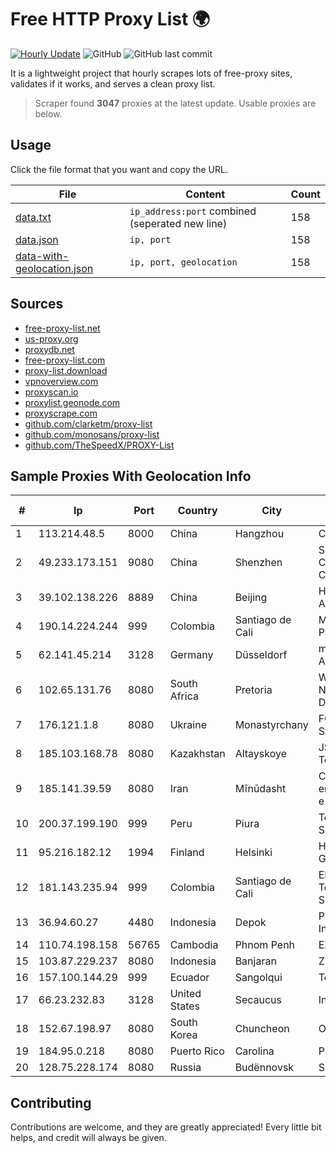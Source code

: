 
# Free HTTP Proxy List 🌍

[![Hourly Update](https://github.com/mertguvencli/http-proxy-list/actions/workflows/main.yml/badge.svg?branch=main)](https://github.com/mertguvencli/http-proxy-list/actions/workflows/main.yml)
![GitHub](https://img.shields.io/github/license/mertguvencli/http-proxy-list)
![GitHub last commit](https://img.shields.io/github/last-commit/mertguvencli/http-proxy-list)

It is a lightweight project that hourly scrapes lots of free-proxy sites, validates if it works, and serves a clean proxy list.


> Scraper found **3047** proxies at the latest update. Usable proxies are below.

## Usage

Click the file format that you want and copy the URL.


|File|Content|Count|
|----|-------|-----|
|[data.txt](https://raw.githubusercontent.com/mertguvencli/http-proxy-list/main/proxy-list/data.txt)|`ip_address:port` combined (seperated new line)|158|
|[data.json](https://raw.githubusercontent.com/mertguvencli/http-proxy-list/main/proxy-list/data.json)|`ip, port`|158|
|[data-with-geolocation.json](https://raw.githubusercontent.com/mertguvencli/http-proxy-list/main/proxy-list/data-with-geolocation.json)|`ip, port, geolocation`|158|

## Sources

* [free-proxy-list.net](https://free-proxy-list.net)
* [us-proxy.org](https://www.us-proxy.org)
* [proxydb.net](http://proxydb.net)
* [free-proxy-list.com](https://free-proxy-list.com/?page=&port=&type%5B%5D=http&type%5B%5D=https&up_time=0&search=Search)
* [proxy-list.download](https://www.proxy-list.download/HTTP)
* [vpnoverview.com](https://vpnoverview.com/privacy/anonymous-browsing/free-proxy-servers)
* [proxyscan.io](https://www.proxyscan.io)
* [proxylist.geonode.com](https://proxylist.geonode.com/api/proxy-list?limit=300&page=1&sort_by=lastChecked&sort_type=desc&protocols=http,https)
* [proxyscrape.com](https://api.proxyscrape.com/v2/?request=displayproxies&protocol=http&timeout=10000&country=all&ssl=all&anonymity=all)
* [github.com/clarketm/proxy-list](https://raw.githubusercontent.com/clarketm/proxy-list/master/proxy-list-raw.txt)
* [github.com/monosans/proxy-list](https://raw.githubusercontent.com/monosans/proxy-list/main/proxies/http.txt)
* [github.com/TheSpeedX/PROXY-List](https://raw.githubusercontent.com/TheSpeedX/PROXY-List/master/http.txt)


## Sample Proxies With Geolocation Info

|#|Ip|Port|Country|City|Internet Service Provider|
|-|--|----|-------|----|-------------------------|
|1|113.214.48.5|8000|China|Hangzhou|Chinanet|
|2|49.233.173.151|9080|China|Shenzhen|Shenzhen Tencent Computer Systems Company Limited|
|3|39.102.138.226|8889|China|Beijing|Hangzhou Alibaba Advertising Co|
|4|190.14.224.244|999|Colombia|Santiago de Cali|Media Commerce Partners S.A|
|5|62.141.45.214|3128|Germany|Düsseldorf|myLoc managed IT AG|
|6|102.65.131.76|8080|South Africa|Pretoria|Webafrica - National Openserve DSL/FTTH|
|7|176.121.1.8|8080|Ukraine|Monastyrchany|FOP Saiv Igor Stepanovich|
|8|185.103.168.78|8080|Kazakhstan|Altayskoye|JSC Alma Telecommunications|
|9|185.141.39.59|8080|Iran|Mīnūdasht|Cooperative Afra ertebatat-e-sabet-e Rasa Co|
|10|200.37.199.190|999|Peru|Piura|Telefonica del Peru S.A.A.|
|11|95.216.182.12|1994|Finland|Helsinki|Hetzner Online GmbH|
|12|181.143.235.94|999|Colombia|Santiago de Cali|EPM Telecomunicaciones S.A. E.S.P.|
|13|36.94.60.27|4480|Indonesia|Depok|PT. Telekomunikasi Indonesia|
|14|110.74.198.158|56765|Cambodia|Phnom Penh|EZECOM limited|
|15|103.87.229.237|8080|Indonesia|Banjaran|ZITLINE|
|16|157.100.144.29|999|Ecuador|Sangolqui|Telconet S.A|
|17|66.23.232.83|3128|United States|Secaucus|Interserver, Inc|
|18|152.67.198.97|8080|South Korea|Chuncheon|Oracle Corporation|
|19|184.95.0.218|8080|Puerto Rico|Carolina|PREPA Networks|
|20|128.75.228.174|8080|Russia|Budënnovsk|SOVAM-B2O|



## Contributing

Contributions are welcome, and they are greatly appreciated! Every
little bit helps, and credit will always be given.

